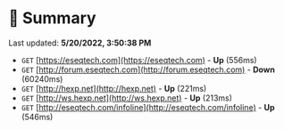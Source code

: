 # 📖 Summary
Last updated: **5/20/2022, 3:50:38 PM**

- `GET` [https://eseqtech.com](https://eseqtech.com) - **Up** (556ms)
- `GET` [http://forum.eseqtech.com](http://forum.eseqtech.com) - **Down** (60240ms)
- `GET` [http://hexp.net](http://hexp.net) - **Up** (221ms)
- `GET` [http://ws.hexp.net](http://ws.hexp.net) - **Up** (213ms)
- `GET` [http://eseqtech.com/infoline](http://eseqtech.com/infoline) - **Up** (546ms)
